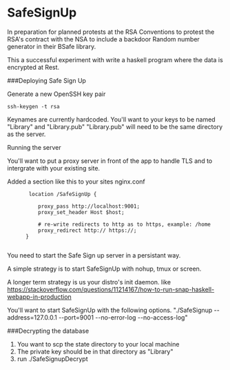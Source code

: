 SafeSignUp
==========

In preparation for planned protests at the RSA Conventions to protest the RSA's contract with the NSA to include a backdoor Random number generator in their BSafe library.


This a successful experiment with write a haskell program where the data is encrypted at Rest.


###Deploying Safe Sign Up

Generate a new OpenSSH key pair

```
ssh-keygen -t rsa
```

Keynames are currently hardcoded. You'll want to your keys to be named "Library" and "Library.pub" "Library.pub" will need to be the same directory as the server.


Running the server

You'll want to put a proxy server in front of the app to handle TLS and to intergrate with your existing site.

Added a section like this to your sites nginx.conf
```
       location /SafeSignUp {

          proxy_pass http://localhost:9001;
          proxy_set_header Host $host;

          # re-write redirects to http as to https, example: /home
          proxy_redirect http:// https://;
      }
      
```

You need to start the Safe Sign up server in a persistant way.

A simple strategy is to start SafeSignUp with nohup, tmux or screen.

A longer term strategy is us your distro's init daemon. like https://stackoverflow.com/questions/11214167/how-to-run-snap-haskell-webapp-in-production

You'll want to start SafeSignUp with the following options. "./SafeSignup --address=127.0.0.1 --port=9001 --no-error-log --no-access-log"


###Decrypting the database

1. You want to scp the state directory to your local machine
2. The private key should be in that directory as "Library"
3. run ./SafeSignupDecrypt